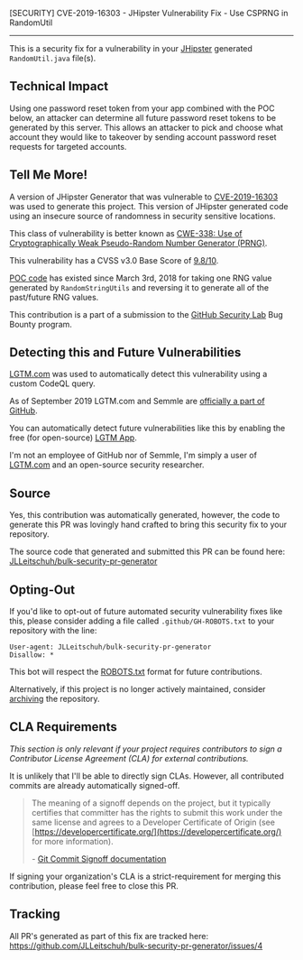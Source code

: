 [SECURITY] CVE-2019-16303 - JHipster Vulnerability Fix - Use CSPRNG in RandomUtil

---

This is a security fix for a  vulnerability in your [JHipster](https://www.jhipster.tech/) generated `RandomUtil.java` file(s).

## Technical Impact

Using one password reset token from your app combined with the POC below, an attacker can determine all future password reset tokens to be generated by this server. This allows an attacker to pick and choose what account they would like to takeover by sending account password reset requests for targeted accounts.

## Tell Me More!

A version of JHipster Generator that was vulnerable to [CVE-2019-16303](https://github.com/jhipster/jhipster-kotlin/security/advisories/GHSA-j3rh-8vwq-wh84) was used to generate this project.
This version of JHipster generated code using an insecure source of randomness in security sensitive locations.

This class of vulnerability is better known as [CWE-338: Use of Cryptographically Weak Pseudo-Random Number Generator (PRNG)](https://cwe.mitre.org/data/definitions/338.html).

This vulnerability has a CVSS v3.0 Base Score of [9.8/10](https://nvd.nist.gov/vuln-metrics/cvss/v3-calculator?name=CVE-2019-16303&vector=AV:N/AC:L/PR:N/UI:N/S:U/C:H/I:H/A:H&version=3.1&source=NIST).

[POC code](https://medium.com/@alex91ar/the-java-soothsayer-a-practical-application-for-insecure-randomness-c67b0cd148cd) has existed since March 3rd, 2018 for taking one RNG value generated by `RandomStringUtils` and reversing it to generate all of the past/future RNG values.

This contribution is a part of a submission to the [GitHub Security Lab](https://securitylab.github.com/) Bug Bounty program.

## Detecting this and Future Vulnerabilities

[LGTM.com](https://lgtm.com) was used to automatically detect this vulnerability using a custom CodeQL query.

As of September 2019 LGTM.com and Semmle are [officially a part of GitHub](https://github.blog/2019-09-18-github-welcomes-semmle/).

You can automatically detect future vulnerabilities like this by enabling the free (for open-source) [LGTM App](https://github.com/marketplace/lgtm).

I'm not an employee of GitHub nor of Semmle, I'm simply a user of [LGTM.com](https://lgtm.com) and an open-source security researcher.

## Source

Yes, this contribution was automatically generated, however, the code to generate this PR was lovingly hand crafted to bring this security fix to your repository.

The source code that generated and submitted this PR can be found here:
[JLLeitschuh/bulk-security-pr-generator](https://github.com/JLLeitschuh/bulk-security-pr-generator)

## Opting-Out

If you'd like to opt-out of future automated security vulnerability fixes like this, please consider adding a file called
`.github/GH-ROBOTS.txt` to your repository with the line:

```
User-agent: JLLeitschuh/bulk-security-pr-generator
Disallow: *
```

This bot will respect the [ROBOTS.txt](https://moz.com/learn/seo/robotstxt) format for future contributions.

Alternatively, if this project is no longer actively maintained, consider [archiving](https://help.github.com/en/github/creating-cloning-and-archiving-repositories/about-archiving-repositories) the repository.

## CLA Requirements

_This section is only relevant if your project requires contributors to sign a Contributor License Agreement (CLA) for external contributions._

It is unlikely that I'll be able to directly sign CLAs. However, all contributed commits are already automatically signed-off.

> The meaning of a signoff depends on the project, but it typically certifies that committer has the rights to submit this work under the same license and agrees to a Developer Certificate of Origin 
> (see [https://developercertificate.org/](https://developercertificate.org/) for more information).
>
> \- [Git Commit Signoff documentation](https://developercertificate.org/)

If signing your organization's CLA is a strict-requirement for merging this contribution, please feel free to close this PR.

## Tracking

All PR's generated as part of this fix are tracked here: 
https://github.com/JLLeitschuh/bulk-security-pr-generator/issues/4
